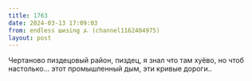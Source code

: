 ```yaml
---
title: 1763
date: 2024-03-13 17:09:03
from: endless шизing ⍼ (channel1162404975)
layout: post
---
```


Чертаново пиздецовый район, пиздец, я знал что там хуёво, но чтоб настолько... этот промышленный дым, эти кривые дороги..
